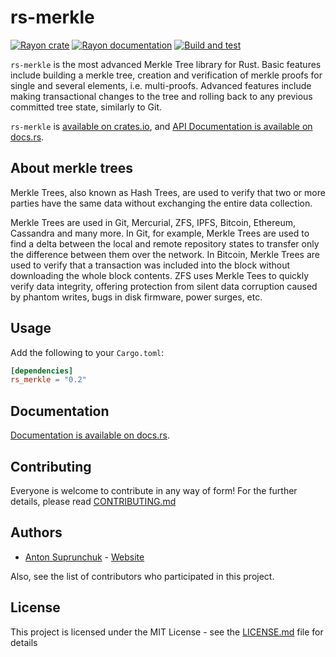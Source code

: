 # rs-merkle

[![Rayon crate](https://img.shields.io/crates/v/rs_merkle.svg)](https://crates.io/crates/rs_merkle)
[![Rayon documentation](https://docs.rs/rs_merkle/badge.svg)](https://docs.rs/rs_merkle)
[![Build and test](https://github.com/antouhou/rs-merkle/actions/workflows/test.yml/badge.svg?branch=master)](https://github.com/antouhou/rs-merkle/actions)

`rs-merkle` is the most advanced Merkle Tree library for Rust.
Basic features include building a merkle tree, 
creation and verification of merkle proofs for single and several elements, i.e.
multi-proofs. Advanced features include making transactional changes to the tree 
and rolling back to any previous committed tree state, similarly to Git.

`rs-merkle` is
[available on crates.io](https://crates.io/crates/rs_merkle), and 
[API Documentation is available on docs.rs](https://docs.rs/rs_merkle/).

## About merkle trees

Merkle Trees, also known as Hash Trees, are used to verify that two or more 
parties have the same data without exchanging the entire data collection.

Merkle Trees are used in Git, Mercurial, ZFS, IPFS, Bitcoin, Ethereum, Cassandra 
and many more. In Git, for example, Merkle Trees are used to find a delta 
between the local and remote repository states to transfer only the difference 
between them over the network. In Bitcoin, Merkle Trees are used to verify that 
a transaction was included into the block without downloading the whole block 
contents. ZFS uses Merkle Tees to quickly verify data integrity, offering
protection from silent data corruption caused by phantom writes, bugs in disk
firmware, power surges, etc.

## Usage

Add the following to your `Cargo.toml`:

```toml
[dependencies]
rs_merkle = "0.2"
```

## Documentation

[Documentation is available on docs.rs](https://docs.rs/rs_merkle/).

## Contributing

Everyone is welcome to contribute in any way of form! For the further details, please read [CONTRIBUTING.md](./CONTRIBUTING.md)

## Authors
- [Anton Suprunchuk](https://github.com/antouhou) - [Website](https://antouhou.com)

Also, see the list of contributors who participated in this project.

## License

This project is licensed under the MIT License - see the [LICENSE.md](./LICENSE.md) file for details